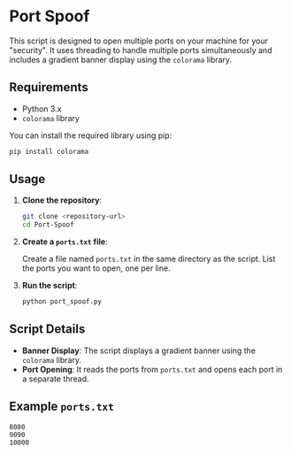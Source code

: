 # Port Spoof

This script is designed to open multiple ports on your machine for your "security". It uses threading to handle multiple ports simultaneously and includes a gradient banner display using the `colorama` library.

## Requirements

- Python 3.x
- `colorama` library

You can install the required library using pip:

```sh
pip install colorama
```

## Usage

1. **Clone the repository**:

    ```sh
    git clone <repository-url>
    cd Port-Spoof
    ```

2. **Create a `ports.txt` file**:

    Create a file named `ports.txt` in the same directory as the script. List the ports you want to open, one per line.

3. **Run the script**:

    ```sh
    python port_spoof.py
    ```

## Script Details

- **Banner Display**: The script displays a gradient banner using the `colorama` library.
- **Port Opening**: It reads the ports from `ports.txt` and opens each port in a separate thread.

## Example `ports.txt`

```
8080
9090
10000
```
